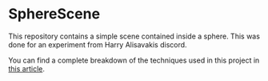 # SphereScene
This repository contains a simple scene contained inside a sphere. 
This was done for an experiment from Harry Alisavakis discord.

You can find a complete breakdown of the techniques used in this project in [this article](https://medium.com/@jcaballol94/sphere-scene-in-unity-urp-627a71a5fa4e).
